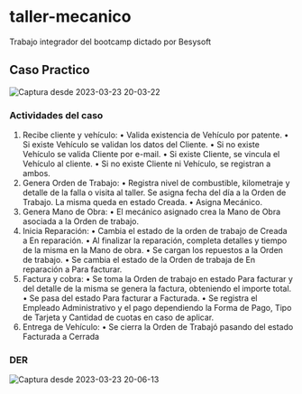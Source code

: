 # taller-mecanico
Trabajo integrador del bootcamp dictado por Besysoft

## Caso Practico
![Captura desde 2023-03-23 20-03-22](https://user-images.githubusercontent.com/85314154/232901022-535e8854-865b-49da-b728-3ba5bea21122.png)

### Actividades del caso
1. Recibe cliente y vehículo:
• Valida existencia de Vehículo por patente.
• Si existe Vehículo se validan los datos del Cliente.
• Si no existe Vehículo se valida Cliente por e-mail.
• Si existe Cliente, se vincula el Vehículo al cliente.
• Si no existe Cliente ni Vehículo, se registran a ambos.
2. Genera Orden de Trabajo:
• Registra nivel de combustible, kilometraje y detalle de la falla o visita al
taller. Se asigna fecha del día a la Orden de Trabajo. La misma queda
en estado Creada.
• Asigna Mecánico.
3. Genera Mano de Obra:
• El mecánico asignado crea la Mano de Obra asociada a la Orden de
trabajo.
4. Inicia Reparación:
• Cambia el estado de la orden de trabajo de Creada a En reparación.
• Al finalizar la reparación, completa detalles y tiempo de la misma en la
Mano de obra.
• Se cargan los repuestos a la Orden de trabajo.
• Se cambia el estado de la Orden de trabaja de En reparación a Para
facturar.
5. Factura y cobra:
• Se toma la Orden de trabajo en estado Para facturar y del detalle de la
misma se genera la factura, obteniendo el importe total.
• Se pasa del estado Para facturar a Facturada.
• Se registra el Empleado Administrativo y el pago dependiendo la
Forma de Pago, Tipo de Tarjeta y Cantidad de cuotas en caso de
aplicar.
6. Entrega de Vehículo:
• Se cierra la Orden de Trabajó pasando del estado Facturada a Cerrada

### DER
![Captura desde 2023-03-23 20-06-13](https://user-images.githubusercontent.com/85314154/232901059-715fd363-a9d1-45e8-9d85-b5e4b50a4004.png)

